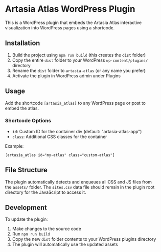 # Artasia Atlas WordPress Plugin

This is a WordPress plugin that embeds the Artasia Atlas interactive visualization into WordPress pages using a shortcode.

## Installation

1. Build the project using `npm run build` (this creates the `dist` folder)
2. Copy the entire `dist` folder to your WordPress `wp-content/plugins/` directory
3. Rename the `dist` folder to `artasia-atlas` (or any name you prefer)
4. Activate the plugin in WordPress admin under Plugins

## Usage

Add the shortcode `[artasia_atlas]` to any WordPress page or post to embed the atlas.

### Shortcode Options

- `id`: Custom ID for the container div (default: "artasia-atlas-app")
- `class`: Additional CSS classes for the container

Example:
```
[artasia_atlas id="my-atlas" class="custom-atlas"]
```

## File Structure

The plugin automatically detects and enqueues all CSS and JS files from the `assets/` folder. The `sites.csv` data file should remain in the plugin root directory for the JavaScript to access it.

## Development

To update the plugin:

1. Make changes to the source code
2. Run `npm run build`
3. Copy the new `dist` folder contents to your WordPress plugins directory
4. The plugin will automatically use the updated assets
